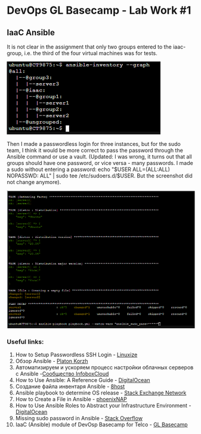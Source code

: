 # DevOps GL Basecamp - Lab Work #1
## IaaC Ansible
It is not clear in the assignment that only two groups entered to the iaac- group, i.e. the third of the four virtual machines was for tests.

![Screenshot](https://github.com/texnotes/basecamp/blob/main/img/Screenshot%202021-05-16%20232830.png "Screenshot")

Then I made a passwordless login for three instances, but for the sudo team, I think it would be more correct to pass the password through the Ansible command or use a vault. (Updated: I was wrong, it turns out that all groups should have one password, or vice versa - many passwords. I made a sudo without entering a password: echo "$USER ALL=(ALL:ALL) NOPASSWD: ALL" | sudo tee /etc/sudoers.d/$USER. But the screenshot did not change anymore).

![Screenshot](https://github.com/texnotes/basecamp/blob/main/img/Screenshot%202021-05-16%20231555.png "Screenshot")

### Useful links:
1. How to Setup Passwordless SSH Login - [Linuxize](https://linuxize.com/post/how-to-setup-passwordless-ssh-login/)
2. Обзор Ansible - [Platon Korzh](https://medium.com/@platon_korzh/%D0%BE%D0%B1%D0%B7%D0%BE%D1%80-ansible-38a794937a3c)
3. Автоматизируем и ускоряем процесс настройки облачных серверов с Ansible -[Сообщество InfoboxCloud](https://infoboxcloud.ru/community/blog/infoboxcloud/226.html)
4. How to Use Ansible: A Reference Guide - [DigitalOcean](https://www.digitalocean.com/community/cheatsheets/how-to-use-ansible-cheat-sheet-guide)
5. Создание файла инвентаря Ansible - [8host](https://www.8host.com/blog/sozdanie-fajla-inventarya-ansible/)
6. Ansible playbook to determine OS release - [Stack Exchange Network](https://superuser.com/questions/1395954/ansible-playbook-to-determine-os-release)
7. How to Create a File in Ansible - [phoenixNAP](https://phoenixnap.com/kb/ansible-create-file)
8. How to Use Ansible Roles to Abstract your Infrastructure Environment - [DigitalOcean](https://www.digitalocean.com/community/tutorials/how-to-use-ansible-roles-to-abstract-your-infrastructure-environment)
9. Missing sudo password in Ansible - [Stack Overflow](https://stackoverflow.com/questions/25582740/missing-sudo-password-in-ansible)
10. IaaC (Ansible) module of DevOsp Basecamp for Telco - [GL Basecamp](https://github.com/yurnov/IaC_Ansible_basecamp)

